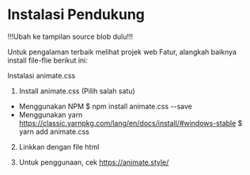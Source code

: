 # Instalasi Pendukung

!!!Ubah ke tampilan source blob dulu!!!

Untuk pengalaman terbaik melihat projek web Fatur, alangkah baiknya install file-flie berikut ini:

Instalasi animate.css
1. Install animate.css (Pilih salah satu)
  - Menggunakan NPM
    $ npm install animate.css --save
  - Menggunakan yarn
    https://classic.yarnpkg.com/lang/en/docs/install/#windows-stable
    $ yarn add animate.css
    
2. Linkkan dengan file html
 
  <head>
    <link
      rel="stylesheet"
      href="https://cdnjs.cloudflare.com/ajax/libs/animate.css/4.1.1/animate.min.css"
    />
  </head>

  
3. Untuk penggunaan, cek https://animate.style/
